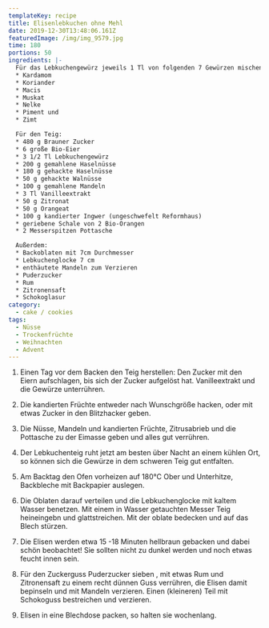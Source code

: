 ```yaml
---
templateKey: recipe
title: Elisenlebkuchen ohne Mehl
date: 2019-12-30T13:48:06.161Z
featuredImage: /img/img_9579.jpg
time: 180
portions: 50
ingredients: |-
  Für das Lebkuchengewürz jeweils 1 Tl von folgenden 7 Gewürzen mischen:
  * Kardamom
  * Koriander
  * Macis
  * Muskat
  * Nelke
  * Piment und
  * Zimt

  Für den Teig:
  * 480 g Brauner Zucker
  * 6 große Bio-Eier
  * 3 1/2 Tl Lebkuchengewürz
  * 200 g gemahlene Haselnüsse
  * 180 g gehackte Haselnüsse
  * 50 g gehackte Walnüsse
  * 100 g gemahlene Mandeln
  * 3 Tl Vanilleextrakt
  * 50 g Zitronat
  * 50 g Orangeat
  * 100 g kandierter Ingwer (ungeschwefelt Reformhaus)
  * geriebene Schale von 2 Bio-Orangen
  * 2 Messerspitzen Pottasche

  Außerdem:
  * Backoblaten mit 7cm Durchmesser
  * Lebkuchenglocke 7 cm
  * enthäutete Mandeln zum Verzieren
  * Puderzucker
  * Rum
  * Zitronensaft
  * Schokoglasur
category:
  - cake / cookies
tags:
  - Nüsse
  - Trockenfrüchte
  - Weihnachten
  - Advent
---
```


1. Einen Tag vor dem Backen den Teig herstellen: Den Zucker mit den Eiern aufschlagen, bis sich der Zucker aufgelöst hat. Vanilleextrakt und die Gewürze unterrühren.

2. Die kandierten Früchte entweder nach Wunschgröße hacken, oder mit etwas Zucker in den Blitzhacker geben.

3. Die Nüsse, Mandeln und kandierten Früchte, Zitrusabrieb und die Pottasche zu der Eimasse geben und alles gut verrühren.

4. Der Lebkuchenteig ruht jetzt am besten über Nacht an einem kühlen Ort, so können sich die Gewürze in dem schweren Teig gut entfalten.

5. Am Backtag den Ofen vorheizen auf 180°C Ober und Unterhitze, Backbleche mit Backpapier auslegen.

6. Die Oblaten darauf verteilen und die Lebkuchenglocke mit kaltem Wasser benetzen. Mit einem in Wasser getauchten Messer Teig heineingebn und glattstreichen. Mit der oblate bedecken und auf das Blech stürzen.

7. Die Elisen werden etwa 15 -18 Minuten hellbraun gebacken und dabei schön beobachtet! Sie sollten nicht zu dunkel werden und noch etwas feucht innen sein.

8. Für den Zuckerguss Puderzucker sieben , mit etwas Rum und Zitronensaft zu einem recht dünnen Guss verrühren, die Elisen damit bepinseln und mit Mandeln verzieren. Einen (kleineren) Teil mit Schokoguss bestreichen und verzieren.

9. Elisen in eine Blechdose packen, so halten sie wochenlang.
